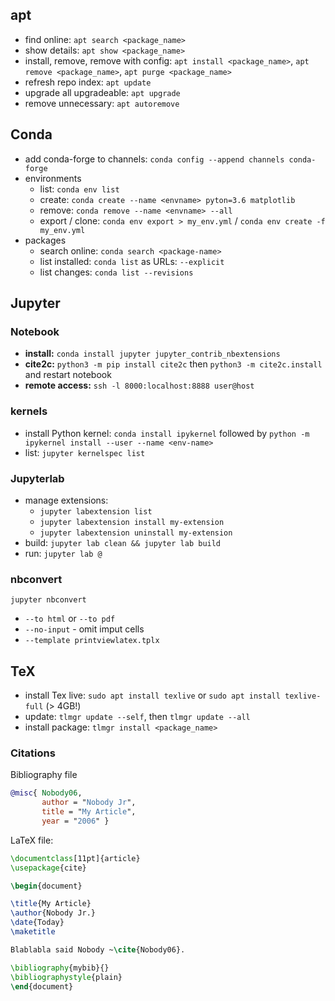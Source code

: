 ## apt
- find online: `apt search <package_name>`
- show details: `apt show <package_name>`
- install, remove, remove with config: `apt install <package_name>`, `apt remove <package_name>`, `apt purge <package_name>`
- refresh repo index: `apt update`
- upgrade all upgradeable: `apt upgrade`
- remove unnecessary: `apt autoremove`

## Conda
- add conda-forge to channels: `conda config --append channels conda-forge`
- environments
  - list: `conda env list`
  - create: `conda create --name <envname> pyton=3.6 matplotlib`
  - remove: `conda remove --name <envname> --all`
  - export / clone: `conda env export > my_env.yml` / `conda env create -f my_env.yml`
- packages
  - search online: `conda search <package-name>`
  - list installed: `conda list` as URLs: `--explicit`
  - list changes: `conda list --revisions`

## Jupyter
### Notebook
- **install:** `conda install jupyter jupyter_contrib_nbextensions`
- **cite2c:** `python3 -m pip install cite2c` then `python3 -m cite2c.install` and restart notebook
- **remote access:** `ssh -l 8000:localhost:8888 user@host`

### kernels
- install Python kernel: `conda install ipykernel` followed by `python -m ipykernel install --user --name <env-name>`
- list: `jupyter kernelspec list`

### Jupyterlab
- manage extensions:
  - `jupyter labextension list`
  - `jupyter labextension install my-extension`
  - `jupyter labextension uninstall my-extension`
- build: `jupyter lab clean && jupyter lab build`
- run: `jupyter lab @`

### nbconvert
`jupyter nbconvert`
- `--to html` or `--to pdf`
- `--no-input` - omit imput cells
- `--template printviewlatex.tplx`
## TeX
- install Tex live: `sudo apt install texlive` or `sudo apt install texlive-full` (> 4GB!)
- update: `tlmgr update --self`, then `tlmgr update --all`
- install package: `tlmgr install <package_name>`
### Citations
Bibliography file
```bibtex
@misc{ Nobody06,
       author = "Nobody Jr",
       title = "My Article",
       year = "2006" }
```
LaTeX file:
```latex
\documentclass[11pt]{article}
\usepackage{cite}

\begin{document}

\title{My Article}
\author{Nobody Jr.}
\date{Today}
\maketitle

Blablabla said Nobody ~\cite{Nobody06}.

\bibliography{mybib}{}
\bibliographystyle{plain}
\end{document}
```




